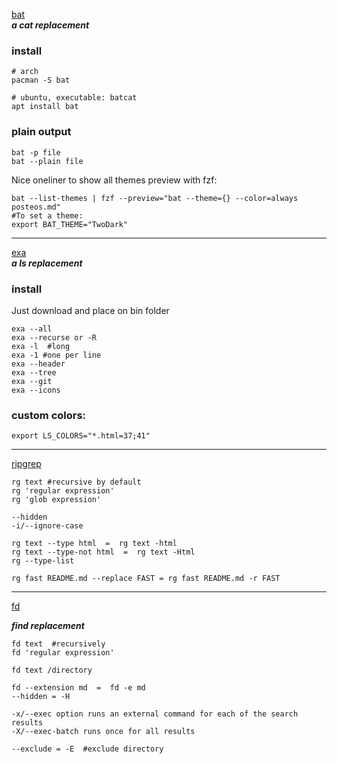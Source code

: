 [bat](https://github.com/sharkdp/bat)  
***a cat replacement***

### install
```shell
# arch
pacman -S bat

# ubuntu, executable: batcat
apt install bat 
```

### plain output
```shell
bat -p file
bat --plain file
```

Nice oneliner to show all themes preview with fzf:
```shell
bat --list-themes | fzf --preview="bat --theme={} --color=always posteos.md"
#To set a theme:
export BAT_THEME="TwoDark"
```

***

[exa](https://the.exa.website)  
***a ls replacement***

### install
Just download and place on bin folder

```shell
exa --all
exa --recurse or -R
exa -l  #long
exa -1 #one per line
exa --header
exa --tree
exa --git
exa --icons
```

### custom colors:
```shell
export LS_COLORS="*.html=37;41"
```

***
[ripgrep](https://github.com/BurntSushi/ripgrep)

```shell
rg text #recursive by default
rg 'regular expression'
rg 'glob expression'

--hidden
-i/--ignore-case

rg text --type html  =  rg text -html
rg text --type-not html  =  rg text -Html
rg --type-list

rg fast README.md --replace FAST = rg fast README.md -r FAST

```

***

[fd](https://github.com/sharkdp/fd)

***find replacement***
```shell
fd text  #recursively
fd 'regular expression'

fd text /directory

fd --extension md  =  fd -e md
--hidden = -H

-x/--exec option runs an external command for each of the search results
-X/--exec-batch runs once for all results

--exclude = -E  #exclude directory


```


